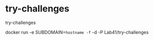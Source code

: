 try-challenges
==============

try-challenges

docker run -e SUBDOMAIN=`hostname -f` -d -P Lab41/try-challenges
